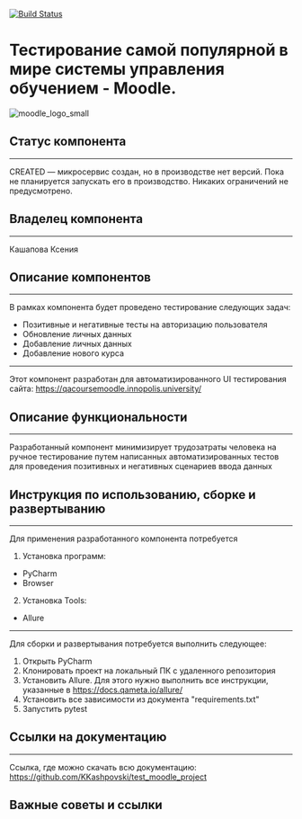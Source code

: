 [![Build Status](https://app.travis-ci.com/KKashpovski/test_moodle_project.svg?token=JREwhsNjey9LCigDtVj6&branch=master)](https://app.travis-ci.com/KKashpovski/test_moodle_project)

# Тестирование самой популярной в мире системы управления обучением - Moodle.
![moodle_logo_small](https://user-images.githubusercontent.com/87300748/131994134-bdfd8bf2-db44-469c-8a73-7a5493cabf6e.png)

## Статус компонента
***
CREATED — микросервис создан, но в производстве нет версий. Пока не планируется запускать его в производство. Никаких ограничений не предусмотрено. 

## Владелец компонента
***
Кашапова Ксения

## Описание компонентов
***
В рамках компонента будет проведено тестирование следующих задач:
* Позитивные и негативные тесты на авторизацию пользователя
* Обновление личных данных
* Добавление личных данных
* Добавление нового курса
***
Этот компонент разработан для автоматизированного UI тестирования сайта:
https://qacoursemoodle.innopolis.university/

## Описание функциональности
***
Разработанный компонент минимизирует трудозатраты человека на ручное тестирование путем написанных автоматизированных тестов для проведения позитивных и негативных сценариев ввода данных

## Инструкция по использованию, сборке и развертыванию
***
Для применения разработанного компонента потребуется 
1. Установка программ:
* PyCharm
* Browser
2. Установка Tools:
* Allure
***
Для сборки и развертывания потребуется выполнить следующее:
1. Открыть PyCharm
2. Клонировать проект на локальный ПК с удаленного репозитория
3. Установить Allure. Для этого нужно выполнить все инструкции, указанные в https://docs.qameta.io/allure/
4. Установить все зависимости из документа "requirements.txt"
5. Запустить pytest

## Ссылки на документацию
***
Ссылка, где можно скачать всю документацию:
https://github.com/KKashpovski/test_moodle_project

## Важные советы и ссылки
